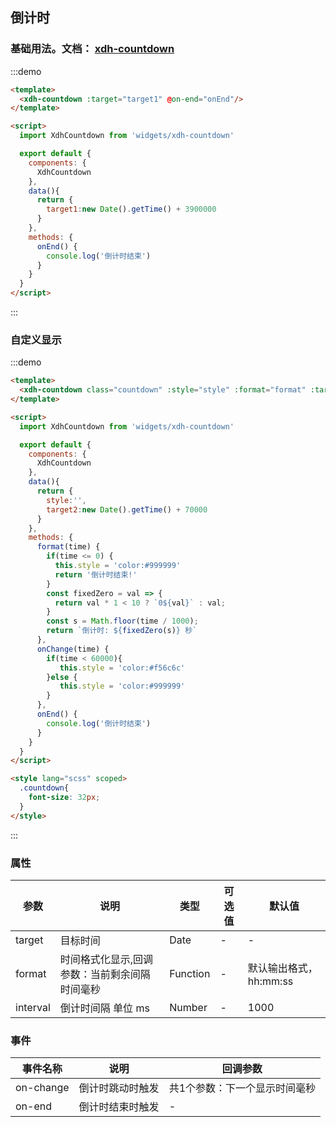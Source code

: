 <script>
  import XdhCountdown  from '@/widgets/xdh-countdown'
  export default {
    components: {XdhCountdown},
    data() {
      return {
        style:'',
        target1:new Date().getTime() + 3900000,
        target2:new Date().getTime() + 70000
      }
    },
    methods: {
      format(time) {
        if(time <= 0) {
          this.style = 'color:#999999'
          return '倒计时结束!'
        }
        const fixedZero = val => {
          return val * 1 < 10 ? `0${val}` : val;
        }
        const s = Math.floor(time / 1000);
        return `倒计时: ${fixedZero(s)} 秒`
      },
      onChange(time) {
        if(time < 60000){
           this.style = 'color:#f56c6c'
        }else {
           this.style = 'color:#999999'
        }
      },
      onEnd() {
        console.log('倒计时结束')
      }
    }
  }
</script>

<style lang="scss" scoped>
  .countdown{
    font-size: 32px;
  }
</style>

## 倒计时

### 基础用法。文档： [xdh-countdown](#/src/widgets%2Fmodule-widgets_xdh-countdown.html)

:::demo
```html
<template>
  <xdh-countdown :target="target1" @on-end="onEnd"/>
</template>

<script>
  import XdhCountdown from 'widgets/xdh-countdown'

  export default {
    components: {
      XdhCountdown
    },
    data(){
      return {
        target1:new Date().getTime() + 3900000
      }
    },
    methods: {
      onEnd() {
        console.log('倒计时结束')
      }
    }
  }
</script>

```
:::

### 自定义显示

:::demo
```html
<template>
  <xdh-countdown class="countdown" :style="style" :format="format" :target="target2" @on-end="onEnd" @on-change="onChange"/>
</template>

<script>
  import XdhCountdown from 'widgets/xdh-countdown'

  export default {
    components: {
      XdhCountdown
    },
    data(){
      return {
        style:'',
        target2:new Date().getTime() + 70000
      }
    },
    methods: {
      format(time) {
        if(time <= 0) {
          this.style = 'color:#999999'
          return '倒计时结束!'
        }
        const fixedZero = val => {
          return val * 1 < 10 ? `0${val}` : val;
        }
        const s = Math.floor(time / 1000);
        return `倒计时: ${fixedZero(s)} 秒`
      },
      onChange(time) {
        if(time < 60000){
           this.style = 'color:#f56c6c'
        }else {
           this.style = 'color:#999999'
        }
      },
      onEnd() {
        console.log('倒计时结束')
      }
    }
  }
</script>

<style lang="scss" scoped>
  .countdown{
    font-size: 32px;
  }
</style>
```
:::


### 属性
|参数|说明|类型|可选值|默认值|
|----|----|----|----|----|
|target|目标时间|Date|-|-|
|format|时间格式化显示,回调参数：当前剩余间隔时间毫秒|Function|-|默认输出格式，hh:mm:ss|
|interval|倒计时间隔 单位 ms|Number|-|1000|

### 事件
|事件名称|说明|回调参数|
|----|----|----|
|on-change|倒计时跳动时触发|共1个参数：下一个显示时间毫秒|
|on-end|倒计时结束时触发|-|
